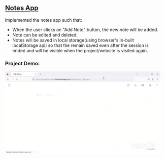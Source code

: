 ## [Notes App](https://50projectsbymilan.000webhostapp.com/50projects/33_notes_app/)
Implemented the notes app such that:
- When the user clicks on "Add Note" button, the new note will be added.
- Note can be edited and deleted. 
- Notes will be saved in local storage(using browser's in-built localStorage api) so that the remain saved even after the session is ended and will be visible when the project/website is visited again.


### Project Demo:
![Project Demo](https://github.com/milan-vishnoi/50-Days-50-Projects/blob/main/33.%20Notes%20App/demo.gif)